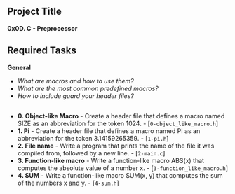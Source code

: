 ## Project Title

**0x0D. C - Preprocessor**

## Required Tasks

**General**

* *What are macros and how to use them?*
* *What are the most common predefined macros?*
* *How to include guard your header files?*

##

* **0. Object-like Macro** - Create a header file that defines a macro named SIZE as an abbreviation for the token 1024. - [`0-object_like_macro.h`]
* **1. Pi** - Create a header file that defines a macro named PI as an abbreviation for the token 3.14159265359. - [`1-pi.h`]
* **2. File name** - Write a program that prints the name of the file it was compiled from, followed by a new line. - [`2-main.c`]
* **3. Function-like macro** - Write a function-like macro ABS(x) that computes the absolute value of a number x. - [`3-function_like_macro.h`]
* **4. SUM** - Write a function-like macro SUM(x, y) that computes the sum of the numbers x and y. - [`4-sum.h`]
